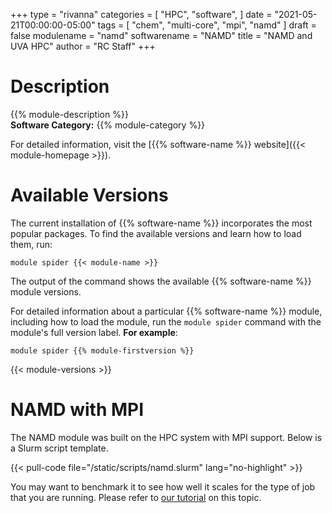 +++
type = "rivanna"
categories = [
  "HPC",
  "software",
]
date = "2021-05-21T00:00:00-05:00"
tags = [
  "chem",
  "multi-core",
  "mpi",
  "namd"
]
draft = false
modulename = "namd"
softwarename = "NAMD"
title = "NAMD and UVA HPC"
author = "RC Staff"
+++

# Description
{{% module-description %}}
<br>
**Software Category:** {{% module-category %}}

For detailed information, visit the [{{% software-name %}} website]({{< module-homepage >}}).

# Available Versions
The current installation of {{% software-name %}} incorporates the most popular packages. To find the available versions and learn how to load them, run:

```
module spider {{< module-name >}}
```

The output of the command shows the available {{% software-name %}} module versions.

For detailed information about a particular {{% software-name %}} module, including how to load the module, run the `module spider` command with the module's full version label. __For example__:
```
module spider {{% module-firstversion %}}
```

{{< module-versions >}}

# NAMD with MPI

The NAMD module was built on the HPC system with MPI support. Below is a Slurm script template.

{{< pull-code file="/static/scripts/namd.slurm" lang="no-highlight" >}}

You may want to benchmark it to see how well it scales for the type of job that you are running. Please refer to [our tutorial](https://learning.rc.virginia.edu/tutorials/benchmark-parallel-programs/) on this topic. 
